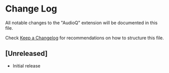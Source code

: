 # Change Log

All notable changes to the "AudioQ" extension will be documented in this file.

Check [Keep a Changelog](http://keepachangelog.com/) for recommendations on how to structure this file.

## [Unreleased]

- Initial release
